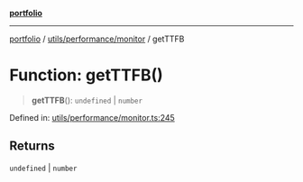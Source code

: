 [**portfolio**](../../../../README.md)

***

[portfolio](../../../../modules.md) / [utils/performance/monitor](../README.md) / getTTFB

# Function: getTTFB()

> **getTTFB**(): `undefined` \| `number`

Defined in: [utils/performance/monitor.ts:245](https://github.com/tnorlund/Portfolio/blob/4bd07f7792186d5f517b333ce68a15ed294a40b6/portfolio/utils/performance/monitor.ts#L245)

## Returns

`undefined` \| `number`

